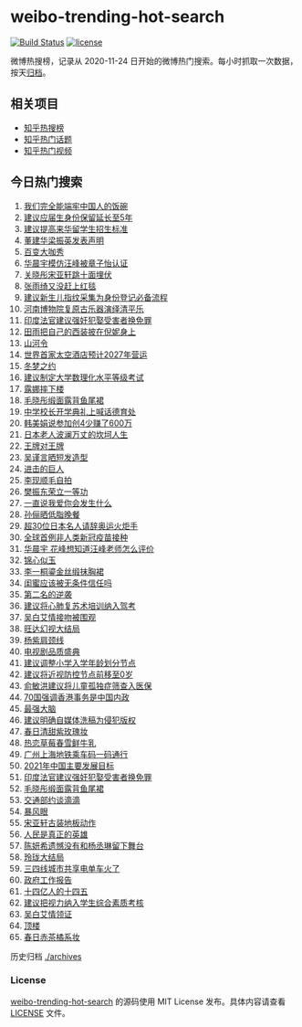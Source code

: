 # weibo-trending-hot-search

[![Build Status](https://github.com/justjavac/weibo-trending-hot-search/workflows/ci/badge.svg?branch=master)](https://github.com/justjavac/weibo-trending-hot-search/actions)
[![license](https://img.shields.io/github/license/justjavac/weibo-trending-hot-search)](https://github.com/justjavac/weibo-trending-hot-search/blob/master/LICENSE)

微博热搜榜，记录从 2020-11-24 日开始的微博热门搜索。每小时抓取一次数据，按天[归档](./archives)。

## 相关项目

- [知乎热搜榜](https://github.com/justjavac/zhihu-trending-top-search)
- [知乎热门话题](https://github.com/justjavac/zhihu-trending-hot-questions)
- [知乎热门视频](https://github.com/justjavac/zhihu-trending-hot-video)

## 今日热门搜索

<!-- BEGIN -->
<!-- 最后更新时间 Sat Mar 06 2021 05:13:22 GMT+0800 (China Standard Time) -->
1. [我们完全能端牢中国人的饭碗](https://s.weibo.com//weibo?q=%23%E6%88%91%E4%BB%AC%E5%AE%8C%E5%85%A8%E8%83%BD%E7%AB%AF%E7%89%A2%E4%B8%AD%E5%9B%BD%E4%BA%BA%E7%9A%84%E9%A5%AD%E7%A2%97%23&Refer=new_time)
1. [建议应届生身份保留延长至5年](https://s.weibo.com//weibo?q=%23%E5%BB%BA%E8%AE%AE%E5%BA%94%E5%B1%8A%E7%94%9F%E8%BA%AB%E4%BB%BD%E4%BF%9D%E7%95%99%E5%BB%B6%E9%95%BF%E8%87%B35%E5%B9%B4%23&Refer=top)
1. [建议提高来华留学生招生标准](https://s.weibo.com//weibo?q=%23%E5%BB%BA%E8%AE%AE%E6%8F%90%E9%AB%98%E6%9D%A5%E5%8D%8E%E7%95%99%E5%AD%A6%E7%94%9F%E6%8B%9B%E7%94%9F%E6%A0%87%E5%87%86%23&Refer=top)
1. [董建华梁振英发表声明](https://s.weibo.com//weibo?q=%23%E8%91%A3%E5%BB%BA%E5%8D%8E%E6%A2%81%E6%8C%AF%E8%8B%B1%E5%8F%91%E8%A1%A8%E5%A3%B0%E6%98%8E%23&Refer=top)
1. [百变大咖秀](https://s.weibo.com//weibo?q=%E7%99%BE%E5%8F%98%E5%A4%A7%E5%92%96%E7%A7%80&Refer=top)
1. [华晨宇模仿汪峰被章子怡认证](https://s.weibo.com//weibo?q=%23%E5%8D%8E%E6%99%A8%E5%AE%87%E6%A8%A1%E4%BB%BF%E6%B1%AA%E5%B3%B0%E8%A2%AB%E7%AB%A0%E5%AD%90%E6%80%A1%E8%AE%A4%E8%AF%81%23&Refer=top)
1. [关晓彤宋亚轩跳十面埋伏](https://s.weibo.com//weibo?q=%23%E5%85%B3%E6%99%93%E5%BD%A4%E5%AE%8B%E4%BA%9A%E8%BD%A9%E8%B7%B3%E5%8D%81%E9%9D%A2%E5%9F%8B%E4%BC%8F%23&Refer=top)
1. [张雨绮又没赶上红毯](https://s.weibo.com//weibo?q=%23%E5%BC%A0%E9%9B%A8%E7%BB%AE%E5%8F%88%E6%B2%A1%E8%B5%B6%E4%B8%8A%E7%BA%A2%E6%AF%AF%23&Refer=top)
1. [建议新生儿指纹采集为身份登记必备流程](https://s.weibo.com//weibo?q=%23%E5%BB%BA%E8%AE%AE%E6%96%B0%E7%94%9F%E5%84%BF%E6%8C%87%E7%BA%B9%E9%87%87%E9%9B%86%E4%B8%BA%E8%BA%AB%E4%BB%BD%E7%99%BB%E8%AE%B0%E5%BF%85%E5%A4%87%E6%B5%81%E7%A8%8B%23&Refer=top)
1. [河南博物院复原古乐器演绎清平乐](https://s.weibo.com//weibo?q=%23%E6%B2%B3%E5%8D%97%E5%8D%9A%E7%89%A9%E9%99%A2%E5%A4%8D%E5%8E%9F%E5%8F%A4%E4%B9%90%E5%99%A8%E6%BC%94%E7%BB%8E%E6%B8%85%E5%B9%B3%E4%B9%90%23&Refer=top)
1. [印度法官建议强奸犯娶受害者换免罪](https://s.weibo.com//weibo?q=%E5%8D%B0%E5%BA%A6%E6%B3%95%E5%AE%98%E5%BB%BA%E8%AE%AE%E5%BC%BA%E5%A5%B8%E7%8A%AF%E5%A8%B6%E5%8F%97%E5%AE%B3%E8%80%85%E6%8D%A2%E5%85%8D%E7%BD%AA&Refer=top)
1. [田雨把自己的西装披在倪妮身上](https://s.weibo.com//weibo?q=%23%E7%94%B0%E9%9B%A8%E6%8A%8A%E8%87%AA%E5%B7%B1%E7%9A%84%E8%A5%BF%E8%A3%85%E6%8A%AB%E5%9C%A8%E5%80%AA%E5%A6%AE%E8%BA%AB%E4%B8%8A%23&Refer=top)
1. [山河令](https://s.weibo.com//weibo?q=%E5%B1%B1%E6%B2%B3%E4%BB%A4&Refer=top)
1. [世界首家太空酒店预计2027年营运](https://s.weibo.com//weibo?q=%E4%B8%96%E7%95%8C%E9%A6%96%E5%AE%B6%E5%A4%AA%E7%A9%BA%E9%85%92%E5%BA%97%E9%A2%84%E8%AE%A12027%E5%B9%B4%E8%90%A5%E8%BF%90&Refer=top)
1. [冬梦之约](https://s.weibo.com//weibo?q=%E5%86%AC%E6%A2%A6%E4%B9%8B%E7%BA%A6&Refer=top)
1. [建议制定大学数理化水平等级考试](https://s.weibo.com//weibo?q=%23%E5%BB%BA%E8%AE%AE%E5%88%B6%E5%AE%9A%E5%A4%A7%E5%AD%A6%E6%95%B0%E7%90%86%E5%8C%96%E6%B0%B4%E5%B9%B3%E7%AD%89%E7%BA%A7%E8%80%83%E8%AF%95%23&Refer=top)
1. [露娜摔下楼](https://s.weibo.com//weibo?q=%23%E9%9C%B2%E5%A8%9C%E6%91%94%E4%B8%8B%E6%A5%BC%23&Refer=top)
1. [毛晓彤缎面露背鱼尾裙](https://s.weibo.com//weibo?q=%E6%AF%9B%E6%99%93%E5%BD%A4%E7%BC%8E%E9%9D%A2%E9%9C%B2%E8%83%8C%E9%B1%BC%E5%B0%BE%E8%A3%99&Refer=top)
1. [中学校长开学典礼上喊话德育处](https://s.weibo.com//weibo?q=%E4%B8%AD%E5%AD%A6%E6%A0%A1%E9%95%BF%E5%BC%80%E5%AD%A6%E5%85%B8%E7%A4%BC%E4%B8%8A%E5%96%8A%E8%AF%9D%E5%BE%B7%E8%82%B2%E5%A4%84&Refer=top)
1. [韩美娟说参加创4少赚了600万](https://s.weibo.com//weibo?q=%23%E9%9F%A9%E7%BE%8E%E5%A8%9F%E8%AF%B4%E5%8F%82%E5%8A%A0%E5%88%9B4%E5%B0%91%E8%B5%9A%E4%BA%86600%E4%B8%87%23&Refer=top)
1. [日本老人波澜万丈的坎坷人生](https://s.weibo.com//weibo?q=%E6%97%A5%E6%9C%AC%E8%80%81%E4%BA%BA%E6%B3%A2%E6%BE%9C%E4%B8%87%E4%B8%88%E7%9A%84%E5%9D%8E%E5%9D%B7%E4%BA%BA%E7%94%9F&Refer=top)
1. [王牌对王牌](https://s.weibo.com//weibo?q=%E7%8E%8B%E7%89%8C%E5%AF%B9%E7%8E%8B%E7%89%8C&Refer=top)
1. [吴谨言晒短发造型](https://s.weibo.com//weibo?q=%23%E5%90%B4%E8%B0%A8%E8%A8%80%E6%99%92%E7%9F%AD%E5%8F%91%E9%80%A0%E5%9E%8B%23&Refer=top)
1. [进击的巨人](https://s.weibo.com//weibo?q=%E8%BF%9B%E5%87%BB%E7%9A%84%E5%B7%A8%E4%BA%BA&Refer=top)
1. [李现顺毛自拍](https://s.weibo.com//weibo?q=%23%E6%9D%8E%E7%8E%B0%E9%A1%BA%E6%AF%9B%E8%87%AA%E6%8B%8D%23&Refer=top)
1. [樊振东荣立一等功](https://s.weibo.com//weibo?q=%23%E6%A8%8A%E6%8C%AF%E4%B8%9C%E8%8D%A3%E7%AB%8B%E4%B8%80%E7%AD%89%E5%8A%9F%23&Refer=top)
1. [一直说我爱你会发生什么](https://s.weibo.com//weibo?q=%23%E4%B8%80%E7%9B%B4%E8%AF%B4%E6%88%91%E7%88%B1%E4%BD%A0%E4%BC%9A%E5%8F%91%E7%94%9F%E4%BB%80%E4%B9%88%23&Refer=top)
1. [孙俪晒低脂晚餐](https://s.weibo.com//weibo?q=%23%E5%AD%99%E4%BF%AA%E6%99%92%E4%BD%8E%E8%84%82%E6%99%9A%E9%A4%90%23&Refer=top)
1. [超30位日本名人请辞奥运火炬手](https://s.weibo.com//weibo?q=%E8%B6%8530%E4%BD%8D%E6%97%A5%E6%9C%AC%E5%90%8D%E4%BA%BA%E8%AF%B7%E8%BE%9E%E5%A5%A5%E8%BF%90%E7%81%AB%E7%82%AC%E6%89%8B&Refer=top)
1. [全球首例非人类新冠疫苗接种](https://s.weibo.com//weibo?q=%23%E5%85%A8%E7%90%83%E9%A6%96%E4%BE%8B%E9%9D%9E%E4%BA%BA%E7%B1%BB%E6%96%B0%E5%86%A0%E7%96%AB%E8%8B%97%E6%8E%A5%E7%A7%8D%23&Refer=top)
1. [华晨宇 花峰想知道汪峰老师怎么评价](https://s.weibo.com//weibo?q=%E5%8D%8E%E6%99%A8%E5%AE%87%20%E8%8A%B1%E5%B3%B0%E6%83%B3%E7%9F%A5%E9%81%93%E6%B1%AA%E5%B3%B0%E8%80%81%E5%B8%88%E6%80%8E%E4%B9%88%E8%AF%84%E4%BB%B7&Refer=top)
1. [锦心似玉](https://s.weibo.com//weibo?q=%23%E9%94%A6%E5%BF%83%E4%BC%BC%E7%8E%89%23&Refer=top)
1. [李一桐鎏金丝缎抹胸裙](https://s.weibo.com//weibo?q=%23%E6%9D%8E%E4%B8%80%E6%A1%90%E9%8E%8F%E9%87%91%E4%B8%9D%E7%BC%8E%E6%8A%B9%E8%83%B8%E8%A3%99%23&Refer=top)
1. [闺蜜应该被无条件信任吗](https://s.weibo.com//weibo?q=%23%E9%97%BA%E8%9C%9C%E5%BA%94%E8%AF%A5%E8%A2%AB%E6%97%A0%E6%9D%A1%E4%BB%B6%E4%BF%A1%E4%BB%BB%E5%90%97%23&Refer=top)
1. [第二名的逆袭](https://s.weibo.com//weibo?q=%23%E7%AC%AC%E4%BA%8C%E5%90%8D%E7%9A%84%E9%80%86%E8%A2%AD%23&Refer=top)
1. [建议将心肺复苏术培训纳入驾考](https://s.weibo.com//weibo?q=%23%E5%BB%BA%E8%AE%AE%E5%B0%86%E5%BF%83%E8%82%BA%E5%A4%8D%E8%8B%8F%E6%9C%AF%E5%9F%B9%E8%AE%AD%E7%BA%B3%E5%85%A5%E9%A9%BE%E8%80%83%23&Refer=top)
1. [吴白艾情接吻被围观](https://s.weibo.com//weibo?q=%23%E5%90%B4%E7%99%BD%E8%89%BE%E6%83%85%E6%8E%A5%E5%90%BB%E8%A2%AB%E5%9B%B4%E8%A7%82%23&Refer=top)
1. [旺达幻视大结局](https://s.weibo.com//weibo?q=%23%E6%97%BA%E8%BE%BE%E5%B9%BB%E8%A7%86%E5%A4%A7%E7%BB%93%E5%B1%80%23&Refer=top)
1. [杨紫肩颈线](https://s.weibo.com//weibo?q=%23%E6%9D%A8%E7%B4%AB%E8%82%A9%E9%A2%88%E7%BA%BF%23&Refer=top)
1. [电视剧品质盛典](https://s.weibo.com//weibo?q=%E7%94%B5%E8%A7%86%E5%89%A7%E5%93%81%E8%B4%A8%E7%9B%9B%E5%85%B8&Refer=top)
1. [建议调整小学入学年龄划分节点](https://s.weibo.com//weibo?q=%23%E5%BB%BA%E8%AE%AE%E8%B0%83%E6%95%B4%E5%B0%8F%E5%AD%A6%E5%85%A5%E5%AD%A6%E5%B9%B4%E9%BE%84%E5%88%92%E5%88%86%E8%8A%82%E7%82%B9%23&Refer=top)
1. [建议将近视防控节点前移至0岁](https://s.weibo.com//weibo?q=%23%E5%BB%BA%E8%AE%AE%E5%B0%86%E8%BF%91%E8%A7%86%E9%98%B2%E6%8E%A7%E8%8A%82%E7%82%B9%E5%89%8D%E7%A7%BB%E8%87%B30%E5%B2%81%23&Refer=top)
1. [俞敏洪建议将儿童孤独症筛查入医保](https://s.weibo.com//weibo?q=%23%E4%BF%9E%E6%95%8F%E6%B4%AA%E5%BB%BA%E8%AE%AE%E5%B0%86%E5%84%BF%E7%AB%A5%E5%AD%A4%E7%8B%AC%E7%97%87%E7%AD%9B%E6%9F%A5%E5%85%A5%E5%8C%BB%E4%BF%9D%23&Refer=top)
1. [70国强调香港事务是中国内政](https://s.weibo.com//weibo?q=%2370%E5%9B%BD%E5%BC%BA%E8%B0%83%E9%A6%99%E6%B8%AF%E4%BA%8B%E5%8A%A1%E6%98%AF%E4%B8%AD%E5%9B%BD%E5%86%85%E6%94%BF%23&Refer=top)
1. [最强大脑](https://s.weibo.com//weibo?q=%E6%9C%80%E5%BC%BA%E5%A4%A7%E8%84%91&Refer=top)
1. [建议明确自媒体洗稿为侵犯版权](https://s.weibo.com//weibo?q=%23%E5%BB%BA%E8%AE%AE%E6%98%8E%E7%A1%AE%E8%87%AA%E5%AA%92%E4%BD%93%E6%B4%97%E7%A8%BF%E4%B8%BA%E4%BE%B5%E7%8A%AF%E7%89%88%E6%9D%83%23&Refer=top)
1. [春日清甜紫玫瑰妆](https://s.weibo.com//weibo?q=%23%E6%98%A5%E6%97%A5%E6%B8%85%E7%94%9C%E7%B4%AB%E7%8E%AB%E7%91%B0%E5%A6%86%23&Refer=top)
1. [热恋草莓春雪鲜牛乳](https://s.weibo.com//weibo?q=%23%E7%83%AD%E6%81%8B%E8%8D%89%E8%8E%93%E6%98%A5%E9%9B%AA%E9%B2%9C%E7%89%9B%E4%B9%B3%23&Refer=top)
1. [广州上海地铁乘车码一码通行](https://s.weibo.com//weibo?q=%23%E5%B9%BF%E5%B7%9E%E4%B8%8A%E6%B5%B7%E5%9C%B0%E9%93%81%E4%B9%98%E8%BD%A6%E7%A0%81%E4%B8%80%E7%A0%81%E9%80%9A%E8%A1%8C%23&Refer=top)
1. [2021年中国主要发展目标](https://s.weibo.com//weibo?q=%232021%E5%B9%B4%E4%B8%AD%E5%9B%BD%E4%B8%BB%E8%A6%81%E5%8F%91%E5%B1%95%E7%9B%AE%E6%A0%87%23&Refer=new_time)
1. [印度法官建议强奸犯娶受害者换免罪](https://s.weibo.com//weibo?q=%23%E5%8D%B0%E5%BA%A6%E6%B3%95%E5%AE%98%E5%BB%BA%E8%AE%AE%E5%BC%BA%E5%A5%B8%E7%8A%AF%E5%A8%B6%E5%8F%97%E5%AE%B3%E8%80%85%E6%8D%A2%E5%85%8D%E7%BD%AA%23&Refer=top)
1. [毛晓彤缎面露背鱼尾裙](https://s.weibo.com//weibo?q=%23%E6%AF%9B%E6%99%93%E5%BD%A4%E7%BC%8E%E9%9D%A2%E9%9C%B2%E8%83%8C%E9%B1%BC%E5%B0%BE%E8%A3%99%23&Refer=top)
1. [交通部约谈滴滴](https://s.weibo.com//weibo?q=%E4%BA%A4%E9%80%9A%E9%83%A8%E7%BA%A6%E8%B0%88%E6%BB%B4%E6%BB%B4&Refer=top)
1. [暴风眼](https://s.weibo.com//weibo?q=%23%E6%9A%B4%E9%A3%8E%E7%9C%BC%23&Refer=top)
1. [宋亚轩古装地板动作](https://s.weibo.com//weibo?q=%23%E5%AE%8B%E4%BA%9A%E8%BD%A9%E5%8F%A4%E8%A3%85%E5%9C%B0%E6%9D%BF%E5%8A%A8%E4%BD%9C%23&Refer=top)
1. [人民是真正的英雄](https://s.weibo.com//weibo?q=%23%E4%BA%BA%E6%B0%91%E6%98%AF%E7%9C%9F%E6%AD%A3%E7%9A%84%E8%8B%B1%E9%9B%84%23&Refer=new_time)
1. [陈妍希遗憾没有和杨丞琳留下舞台](https://s.weibo.com//weibo?q=%23%E9%99%88%E5%A6%8D%E5%B8%8C%E9%81%97%E6%86%BE%E6%B2%A1%E6%9C%89%E5%92%8C%E6%9D%A8%E4%B8%9E%E7%90%B3%E7%95%99%E4%B8%8B%E8%88%9E%E5%8F%B0%23&Refer=top)
1. [玲珑大结局](https://s.weibo.com//weibo?q=%23%E7%8E%B2%E7%8F%91%E5%A4%A7%E7%BB%93%E5%B1%80%23&Refer=top)
1. [三四线城市共享电单车火了](https://s.weibo.com//weibo?q=%23%E4%B8%89%E5%9B%9B%E7%BA%BF%E5%9F%8E%E5%B8%82%E5%85%B1%E4%BA%AB%E7%94%B5%E5%8D%95%E8%BD%A6%E7%81%AB%E4%BA%86%23&Refer=top)
1. [政府工作报告](https://s.weibo.com//weibo?q=%23%E6%94%BF%E5%BA%9C%E5%B7%A5%E4%BD%9C%E6%8A%A5%E5%91%8A%23&Refer=top)
1. [十四亿人的十四五](https://s.weibo.com//weibo?q=%23%E5%8D%81%E5%9B%9B%E4%BA%BF%E4%BA%BA%E7%9A%84%E5%8D%81%E5%9B%9B%E4%BA%94%23&Refer=new_time)
1. [建议把视力纳入学生综合素质考核](https://s.weibo.com//weibo?q=%23%E5%BB%BA%E8%AE%AE%E6%8A%8A%E8%A7%86%E5%8A%9B%E7%BA%B3%E5%85%A5%E5%AD%A6%E7%94%9F%E7%BB%BC%E5%90%88%E7%B4%A0%E8%B4%A8%E8%80%83%E6%A0%B8%23&Refer=top)
1. [吴白艾情领证](https://s.weibo.com//weibo?q=%23%E5%90%B4%E7%99%BD%E8%89%BE%E6%83%85%E9%A2%86%E8%AF%81%23&Refer=top)
1. [顶楼](https://s.weibo.com//weibo?q=%E9%A1%B6%E6%A5%BC&Refer=top)
1. [春日赤茶橘系妆](https://s.weibo.com//weibo?q=%23%E6%98%A5%E6%97%A5%E8%B5%A4%E8%8C%B6%E6%A9%98%E7%B3%BB%E5%A6%86%23&Refer=top)
<!-- END -->

历史归档 [./archives](./archives)

### License

[weibo-trending-hot-search](https://github.com/justjavac/weibo-trending-hot-search) 的源码使用 MIT License 发布。具体内容请查看 [LICENSE](./LICENSE) 文件。
